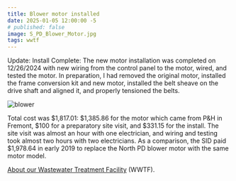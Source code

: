 ```yaml
---
title: Blower motor installed
date: 2025-01-05 12:00:00 -5
# published: false
image: S_PD_Blower_Motor.jpg
tags: wwtf
---
```


Update: Install Complete: The new motor installation was completed on 12/26/2024 with new wiring from the control panel to the motor, wired, and tested the motor.  In preparation, I had removed the original motor, installed the frame conversion kit and new motor, installed the belt sheave on the drive shaft and aligned it, and properly tensioned the belts.
<!-- excerpt -->

<img src="{{image}}" alt="blower">

Total cost was $1,817.01: $1,385.86 for the motor which came from P&H in Fremont, $100 for a preparatory site visit, and $331.15 for the install.  The site visit was almost an hour with one electrician, and wiring and testing took almost two hours with two electricians.  As a comparison, the SID paid $1,978.64 in early 2019 to replace the North PD blower motor with the same motor model.

<a href="/about/#wastewater-treatment-facility-(wwtf)">About our Wastewater Treatment Facility</a>
(WWTF).
